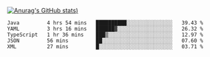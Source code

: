 [![Anurag's GitHub stats](https://github-readme-stats.vercel.app/api?username=Old-Camel&show_icons=true&theme=dark))](https://github.com/anuraghazra/github-readme-stats)
<!--START_SECTION:waka-->
```text
Java         4 hrs 54 mins   ██████████░░░░░░░░░░░░░░░   39.43 % 
YAML         3 hrs 16 mins   ██████▓░░░░░░░░░░░░░░░░░░   26.32 % 
TypeScript   1 hr 36 mins    ███▒░░░░░░░░░░░░░░░░░░░░░   12.97 % 
JSON         56 mins         ██░░░░░░░░░░░░░░░░░░░░░░░   07.60 % 
XML          27 mins         █░░░░░░░░░░░░░░░░░░░░░░░░   03.71 % 
```
<!--END_SECTION:waka-->

